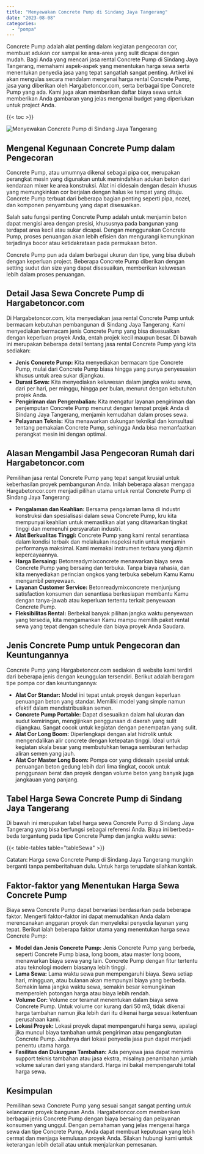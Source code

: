 ```yaml
---
title: "Menyewakan Concrete Pump di Sindang Jaya Tangerang"
date: "2023-08-08"
categories: 
  - "pompa"
---
```




Concrete Pump adalah alat penting dalam kegiatan pengecoran cor, membuat adukan cor sampai ke area-area yang sulit dicapai dengan mudah. Bagi Anda yang mencari jasa rental Concrete Pump di Sindang Jaya Tangerang, memahami aspek-aspek yang menentukan harga sewa serta menentukan penyedia jasa yang tepat sangatlah sangat penting. Artikel ini akan mengulas secara mendalam mengenai harga rental Concrete Pump, jasa yang diberikan oleh Hargabetoncor.com, serta berbagai tipe Concrete Pump yang ada. Kami juga akan memberikan daftar biaya sewa untuk memberikan Anda gambaran yang jelas mengenai budget yang diperlukan untuk project Anda.

{{< toc >}}

![Menyewakan Concrete Pump di Sindang Jaya Tangerang](https://hargareadymixid.github.io/pompa/concrete-pump%20(25).png)

## Mengenal Kegunaan Concrete Pump dalam Pengecoran

Concrete Pump, atau umumnya dikenal sebagai pipa cor, merupakan perangkat mesin yang digunakan untuk memindahkan adukan beton dari kendaraan mixer ke area konstruksi. Alat ini didesain dengan desain khusus yang memungkinkan cor berjalan dengan halus ke tempat yang dituju. Concrete Pump terbuat dari beberapa bagian penting seperti pipa, nozel, dan komponen penyambung yang dapat disesuaikan.

Salah satu fungsi penting Concrete Pump adalah untuk menjamin beton dapat mengisi area dengan presisi, khususnya pada bangunan yang terdapat area kecil atau sukar dicapai. Dengan menggunakan Concrete Pump, proses penuangan akan lebih efisien dan mengurangi kemungkinan terjadinya bocor atau ketidakrataan pada permukaan beton.

Concrete Pump pun ada dalam berbagai ukuran dan tipe, yang bisa diubah dengan keperluan project. Beberapa Concrete Pump diberikan dengan setting sudut dan size yang dapat disesuaikan, memberikan keluwesan lebih dalam proses penuangan.

## Detail Jasa Sewa Concrete Pump di Hargabetoncor.com

Di Hargabetoncor.com, kita menyediakan jasa rental Concrete Pump untuk bermacam kebutuhan pembangunan di Sindang Jaya Tangerang. Kami menyediakan bermacam jenis Concrete Pump yang bisa disesuaikan dengan keperluan proyek Anda, entah projek kecil maupun besar. Di bawah ini merupakan beberapa detail tentang jasa rental Concrete Pump yang kita sediakan:

- **Jenis Concrete Pump:** Kita menyediakan bermacam tipe Concrete Pump, mulai dari Concrete Pump biasa hingga yang punya penyesuaian khusus untuk area sukar dijangkau.
- **Durasi Sewa:** Kita menyediakan keluwesan dalam jangka waktu sewa, dari per hari, per minggu, hingga per bulan, menurut dengan kebutuhan projek Anda.
- **Pengiriman dan Pengembalian:** Kita mengatur layanan pengiriman dan penjemputan Concrete Pump menurut dengan tempat projek Anda di Sindang Jaya Tangerang, menjamin kemudahan dalam proses sewa.
- **Pelayanan Teknis:** Kita menawarkan dukungan teknikal dan konsultasi tentang pemakaian Concrete Pump, sehingga Anda bisa memanfaatkan perangkat mesin ini dengan optimal.

## Alasan Mengambil Jasa Pengecoran Rumah dari Hargabetoncor.com

Pemilihan jasa rental Concrete Pump yang tepat sangat krusial untuk keberhasilan proyek pembangunan Anda. Inilah beberapa alasan mengapa Hargabetoncor.com menjadi pilihan utama untuk rental Concrete Pump di Sindang Jaya Tangerang:

- **Pengalaman dan Keahlian:** Bersama pengalaman lama di industri konstruksi dan spesialisasi dalam sewa Concrete Pump, kru kita mempunyai keahlian untuk memastikan alat yang ditawarkan tingkat tinggi dan memenuhi persyaratan industri.
- **Alat Berkualitas Tinggi:** Concrete Pump yang kami rental senantiasa dalam kondisi terbaik dan melakukan inspeksi rutin untuk menjamin performanya maksimal. Kami memakai instrumen terbaru yang dijamin kepercayaannya.
- **Harga Bersaing:** Betonreadymixconcrete menawarkan biaya sewa Concrete Pump yang bersaing dan terbuka. Tanpa biaya rahasia, dan kita menyediakan perincian ongkos yang terbuka sebelum Kamu Kamu mengambil penyewaan.
- **Layanan Customer Service:** Betonreadymixconcrete menjunjung satisfaction konsumen dan senantiasa berkesiapan membantu Kamu dengan tanya-jawab atau keperluan tertentu terkait penyewaan Concrete Pump.
- **Fleksibilitas Rental:** Berbekal banyak pilihan jangka waktu penyewaan yang tersedia, kita mengamankan Kamu mampu memilih paket rental sewa yang tepat dengan schedule dan biaya proyek Anda Saudara.

## Jenis Concrete Pump untuk Pengecoran dan Keuntungannya

Concrete Pump yang Hargabetoncor.com sediakan di website kami terdiri dari beberapa jenis dengan keunggulan tersendiri. Berikut adalah beragam tipe pompa cor dan keuntungannya:

- **Alat Cor Standar:** Model ini tepat untuk proyek dengan keperluan penuangan beton yang standar. Memiliki model yang simple namun efektif dalam mendistribusikan semen.
- **Concrete Pump Portable:** Dapat disesuaikan dalam hal ukuran dan sudut kemiringan, mengijinkan penggunaan di daerah yang sulit dijangkau. Sangat cocok untuk kegiatan dengan penempatan yang sulit.
- **Alat Cor Long Boom:** Diperlengkapi dengan alat hidrolik untuk mengendalikan alir concrete dengan ketepatan tinggi. Ideal untuk kegiatan skala besar yang membutuhkan tenaga semburan terhadap aliran semen yang jauh.
- **Alat Cor Master Long Boom:** Pompa cor yang didesain spesial untuk penuangan beton gedung lebih dari lima tingkat, cocok untuk penggunaan berat dan proyek dengan volume beton yang banyak juga jangkauan yang panjang.

## Tabel Harga Sewa Concrete Pump di Sindang Jaya Tangerang

Di bawah ini merupakan tabel harga sewa Concrete Pump di Sindang Jaya Tangerang yang bisa berfungsi sebagai referensi Anda. Biaya ini berbeda-beda tergantung pada tipe Concrete Pump dan jangka waktu sewa:

{{< table-tables table="tableSewa" >}}

Catatan: Harga sewa Concrete Pump di Sindang Jaya Tangerang mungkin berganti tanpa pemberitahuan dulu. Untuk harga terupdate silahkan kontak.

## Faktor-faktor yang Menentukan Harga Sewa Concrete Pump

Biaya sewa Concrete Pump dapat bervariasi berdasarkan pada beberapa faktor. Mengerti faktor-faktor ini dapat memudahkan Anda dalam merencanakan anggaran proyek dan menyeleksi penyedia layanan yang tepat. Berikut ialah beberapa faktor utama yang menentukan harga sewa Concrete Pump:

- **Model dan Jenis Concrete Pump:** Jenis Concrete Pump yang berbeda, seperti Concrete Pump biasa, long boom, atau master long boom, menawarkan biaya sewa yang lain. Concrete Pump dengan fitur tertentu atau teknologi modern biasanya lebih tinggi.
- **Lama Sewa:** Lama waktu sewa pun mempengaruhi biaya. Sewa setiap hari, mingguan, atau bulanan akan mempunyai biaya yang berbeda. Semakin lama jangka waktu sewa, semakin besar kemungkinan memperoleh potongan harga atau biaya lebih rendah.
- **Volume Cor:** Volume cor teramat menentukan dalam biaya sewa Concrete Pump. Untuk volume cor kurang dari 50 m3, tidak dikenai harga tambahan namun jika lebih dari itu dikenai harga sesuai ketentuan perusahaan kami.
- **Lokasi Proyek:** Lokasi proyek dapat mempengaruhi harga sewa, apalagi jika muncul biaya tambahan untuk pengiriman atau pengangkutan Concrete Pump. Jauhnya dari lokasi penyedia jasa pun dapat menjadi penentu utama harga.
- **Fasilitas dan Dukungan Tambahan:** Ada penyewa jasa dapat meminta support teknis tambahan atau jasa ekstra, misalnya penambahan jumlah volume saluran dari yang standard. Harga ini bakal mempengaruhi total harga sewa.

## Kesimpulan

Pemilihan sewa Concrete Pump yang sesuai sangat sangat penting untuk kelancaran proyek bangunan Anda. Hargabetoncor.com memberikan berbagai jenis Concrete Pump dengan biaya bersaing dan pelayanan konsumen yang unggul. Dengan pemahaman yang jelas mengenai harga sewa dan tipe Concrete Pump, Anda dapat membuat keputusan yang lebih cermat dan menjaga kemulusan proyek Anda. Silakan hubungi kami untuk keterangan lebih detail atau untuk menjalankan pemesanan.
